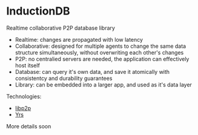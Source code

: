 # InductionDB

Realtime collaborative P2P database library

- Realtime: changes are propagated with low latency
- Collaborative: designed for multiple agents to change the same data structure simultaneously, without overwriting each other's changes
- P2P: no centralied servers are needed, the application can effectively host itself
- Database: can query it's own data, and save it atomically with consistentcy and durability guarantees
- Library: can be embedded into a larger app, and used as it's data layer

Technologies:

- [libp2p](https://libp2p.io/)
- [Yrs](https://github.com/y-crdt/y-crdt/tree/main/yrs)

More details soon
